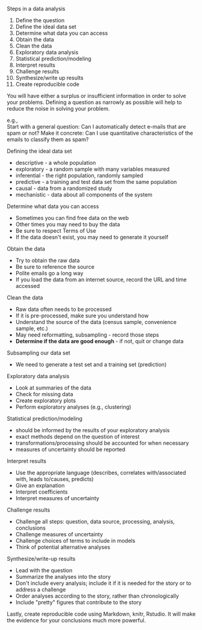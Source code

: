 <p>Steps in a data analysis</p>
<ol>
<li>Define the question</li>
<li>Define the ideal data set</li>
<li>Determine what data you can access</li>
<li>Obtain the data</li>
<li>Clean the data</li>
<li>Exploratory data analysis</li>
<li>Statistical prediction/modeling</li>
<li>Interpret results</li>
<li>Challenge results</li>
<li>Synthesize/write up results</li>
<li>Create reproducible code</li>
</ol>

<p>You will have either a surplus or insufficient information in order to solve your problems. Defining a question as narrowly as possible will help to reduce the noise in solving your problem.</p>

<p>e.g.,
<br />
Start with a general question: Can I automatically detect e-mails that are spam or not?
Make it concrete: Can I use quantitative characteristics of the emails to classify them as spam?</p>

<p>Defining the ideal data set</p>
<ul>
<li>descriptive - a whole population</li>
<li>exploratory - a random sample with many variables measured</li>
<li>inferential - the right population, randomly sampled</li>
<li>predictive - a training and test data set from the same population</li>
<li>causal - data from a randomized study</li>
<li>mechanistic - data about all components of the system</li>
</ul>

<p>Determine what data you can access</p>
<ul>
<li>Sometimes you can find free data on the web</li>
<li>Other times you may need to buy the data</li>
<li>Be sure to respect Terms of Use</li>
<li>If the data doesn't exist, you may need to generate it yourself</li>
</ul>

<p>Obtain the data</p>
<ul>
<li>Try to obtain the raw data</li>
<li>Be sure to reference the source</li>
<li>Polite emails go a long way</li>
<li>If you load the data from an internet source, record the URL and time accessed</li>
</ul>

<p>Clean the data</p>
<ul>
<li>Raw data often needs to be processed</li>
<li>If it is pre-processed, make sure you understand how</li>
<li>Understand the source of the data (census sample, convenience sample, etc.)</li>
<li>May need reformatting, subsampling - record those steps</li>
<li><strong>Determine if the data are good enough</strong> - if not, quit or change data</li>
</ul>

<p>Subsampling our data set</p>
<ul>
<li>We need to generate a test set and a training set (prediction)</li>
</ul>

<p>Exploratory data analysis</p>
<ul>
<li>Look at summaries of the data</li>
<li>Check for missing data</li>
<li>Create exploratory plots</li>
<li>Perform exploratory analyses (e.g., clustering)</li>
</ul>

<p>Statistical prediction/modeling</p>
<ul>
<li>should be informed by the results of your exploratory analysis</li>
<li>exact methods depend on the question of interest</li>
<li>transformations/processing should be accounted for when necessary</li>
<li>measures of uncertainty should be reported</li>
</ul>

<p>Interpret results</p>
<ul>
<li>Use the appropriate language (describes, correlates with/associated with, leads to/causes, predicts)</li>
<li>Give an explanation</li>
<li>Interpret coefficients</li>
<li>Interpret measures of uncertainty</li>
</ul>

<p>Challenge results</p>
<ul>
<li>Challenge all steps: question, data source, processing, analysis, conclusions</li>
<li>Challenge measures of uncertainty</li>
<li>Challenge choices of terms to include in models</li>
<li>Think of potential alternative analyses</li>
</ul>

<p>Synthesize/write-up results</p>
<ul>
<li>Lead with the question</li>
<li>Summarize the analyses into the story</li>
<li>Don't include every analysis; include it if it is needed for the story or to address a challenge</li>
<li>Order analyses according to the story, rather than chronologically</li>
<li>Include "pretty" figures that contribute to the story</li>
</ul>

<p>Lastly, create reproducible code using Markdown, knitr, Rstudio. It will make the evidence for your conclusions much more powerful.</p>